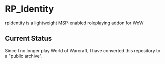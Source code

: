 # RP_Identity
 rpIdentity is a lightweight MSP-enabled roleplaying addon for WoW

## Current Status

Since I no longer play World of Warcraft, I have converted this repository to a
"public archive".
